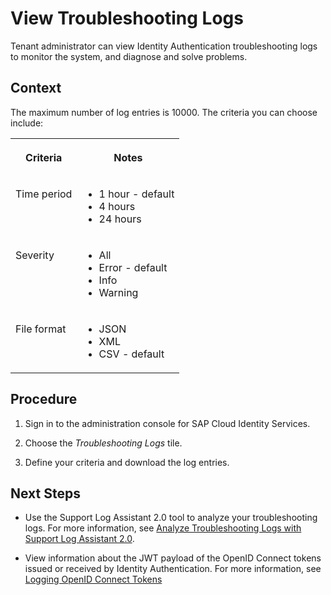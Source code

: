 <!-- loio27323219a02a44198973091169b5a5c7 -->

# View Troubleshooting Logs

Tenant administrator can view Identity Authentication troubleshooting logs to monitor the system, and diagnose and solve problems.



## Context

The maximum number of log entries is 10000. The criteria you can choose include:


<table>
<tr>
<th valign="top">

Criteria



</th>
<th valign="top">

Notes



</th>
</tr>
<tr>
<td valign="top">

Time period



</td>
<td valign="top">

-   1 hour - default
-   4 hours
-   24 hours



</td>
</tr>
<tr>
<td valign="top">

Severity



</td>
<td valign="top">

-   All
-   Error - default
-   Info
-   Warning



</td>
</tr>
<tr>
<td valign="top">

File format



</td>
<td valign="top">

-   JSON
-   XML
-   CSV - default



</td>
</tr>
</table>



## Procedure

1.  Sign in to the administration console for SAP Cloud Identity Services.

2.  Choose the *Troubleshooting Logs* tile.

3.  Define your criteria and download the log entries.




<a name="loio27323219a02a44198973091169b5a5c7__postreq_bml_xsy_s4b"/>

## Next Steps

-   Use the Support Log Assistant 2.0 tool to analyze your troubleshooting logs. For more information, see [Analyze Troubleshooting Logs with Support Log Assistant 2.0](analyze-troubleshooting-logs-with-support-log-assistant-2-0-72ac00b.md).

-   View information about the JWT payload of the OpenID Connect tokens issued or received by Identity Authentication. For more information, see [Logging OpenID Connect Tokens](logging-openid-connect-tokens-b6c42b5.md) 


